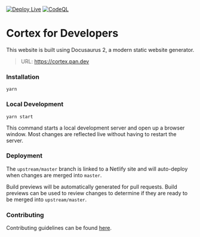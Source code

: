 [![Deploy Live](https://github.com/PaloAltoNetworks/cortex.pan.dev/actions/workflows/deploy-live.yml/badge.svg)](https://github.com/PaloAltoNetworks/cortex.pan.dev/actions/workflows/deploy-live.yml) [![CodeQL](https://github.com/PaloAltoNetworks/cortex.pan.dev/actions/workflows/codeql-analysis.yml/badge.svg)](https://github.com/PaloAltoNetworks/cortex.pan.dev/actions/workflows/codeql-analysis.yml)

# Cortex for Developers

This website is built using Docusaurus 2, a modern static website generator.

> URL: https://cortex.pan.dev

### Installation

```shell-session
yarn
```

### Local Development

```shell-session
yarn start
```

This command starts a local development server and open up a browser window. Most changes are reflected live without having to restart the server.

### Deployment

The `upstream/master` branch is linked to a Netlify site and will auto-deploy when changes are merged into `master`.

Build previews will be automatically generated for pull requests. Build previews can be used to review changes to determine if they are ready to be merged into `upstream/master`.

### Contributing

Contributing guidelines can be found [here](https://cortex.pan.dev/docs/contributing).
